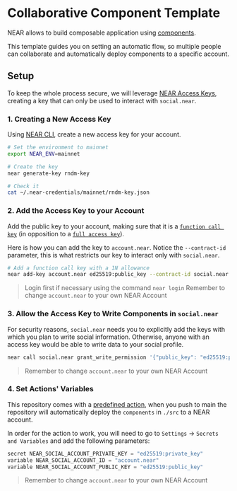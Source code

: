 # Collaborative Component Template

NEAR allows to build composable application using [components](https://docs.near.org/bos/home).

This template guides you on setting an automatic flow, so multiple people can collaborate and automatically deploy components to a specific account.

## Setup

To keep the whole process secure, we will leverage [NEAR Access Keys](https://docs.near.org/concepts/basics/accounts/access-keys), creating a key that can only be used to interact with `social.near`.

### 1. Creating a New Access Key

Using [NEAR CLI](https://github.com/near/near-cli), create a new access key for your account.

```bash
# Set the environment to mainnet
export NEAR_ENV=mainnet

# Create the key
near generate-key rndm-key

# Check it
cat ~/.near-credentials/mainnet/rndm-key.json
```

### 2. Add the Access Key to your Account
Add the public key to your account, making sure that it is a [`function call key`](https://docs.near.org/concepts/basics/accounts/access-keys#function-call-keys)  (in opposition to a [`full access key`](https://docs.near.org/concepts/basics/accounts/access-keys#full-access-keys)).

Here is how you can add the key to `account.near`. Notice the `--contract-id` parameter, this is what restricts our key to interact only with `social.near`.

```bash
# Add a function call key with a 1N allowance
near add-key account.near ed25519:public_key --contract-id social.near --allowance 1
```

> Login first if necessary using the command `near login` 
> Remember to change `account.near` to your own NEAR Account

### 3. Allow the Access Key to Write Components in `social.near`
For security reasons, `social.near` needs you to explicitly add the keys with which you plan to write social information. Otherwise, anyone with an access key would be able to write data to your social profile.

```bash
near call social.near grant_write_permission '{"public_key": "ed25519:public_key", "keys": ["account.near/widget"]}' --gas 100000000000000 --deposit 1 --accountId account.near
```

> Remember to change `account.near` to your own NEAR Account

### 4. Set Actions' Variables
This repository comes with a [predefined action](.github/workflows/deploy-prod.yml), when you push to main the repository will automatically deploy the `components` in `./src` to a NEAR account.

In order for the action to work, you will need to go to `Settings` -> `Secrets and Variables` and add the following parameters:

```js
secret NEAR_SOCIAL_ACCOUNT_PRIVATE_KEY = "ed25519:private_key"
variable NEAR_SOCIAL_ACCOUNT_ID = "account.near"
variable NEAR_SOCIAL_ACCOUNT_PUBLIC_KEY = "ed25519:public_key"
```

> Remember to change `account.near` to your own NEAR Account